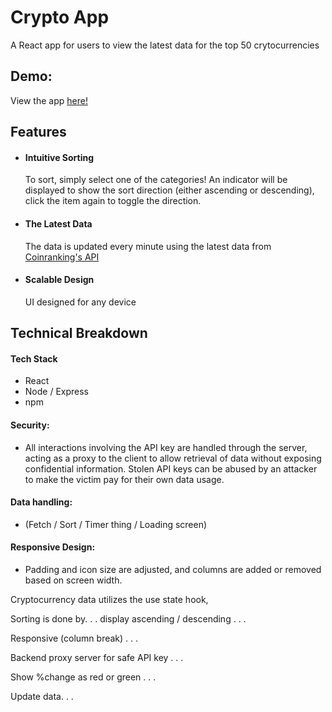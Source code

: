 <h1>Crypto App </h1>
<p>
  A React app for users to view the latest data for the top 50 crytocurrencies
</p>

<h2>Demo:</h2>
<p>
  View the app <a href="https://crypto-app-netlify.netlify.app"> here! </a> 
</p>


<h2>Features</h2>
<ul>
  <li>
    <h4> Intuitive Sorting </h4> 
    To sort, simply select one of the categories! An indicator will be displayed to show the sort direction (either ascending or descending), click the item again to toggle the direction.
  </li>
  <li>
    <h4> The Latest Data </h4> 
    The data is updated every minute using the latest data from <a href="https://rapidapi.com/Coinranking/api/coinranking1/"> Coinranking's API</a>
  </li>
  <li>
    <h4> Scalable Design </h4> 
    UI designed for any device
  </li>
</ul>

<h2>Technical Breakdown</h2>

<h4>Tech Stack</h4>
<ul>
  <li>React</li>
  <li>Node / Express</li>
  <li>npm</li>
</ul>

<h4> Security: </h4>
<ul>
  <li>
    All interactions involving the API key are handled through the server, acting as a proxy to the client to allow retrieval of data without exposing confidential information. Stolen API keys can be abused by an attacker to make the victim pay for their own data usage.
  </li>
</ul>

<h4> Data handling: </h4>
<ul>
  <li>
    (Fetch / Sort / Timer thing / Loading screen)
  </li>
</ul>


<h4> Responsive Design: </h4>
<ul>
  <li>
    Padding and icon size are adjusted, and columns are added or removed based on screen width.
  </li>
</ul>


<p>
  Cryptocurrency data  utilizes the use state hook,   
</p>
<p>Sorting is done by. . . display ascending / descending . . . </p>
<p>Responsive (column break) . . .</p>
<p>Backend proxy server for safe API key . . .</p>
<p>Show %change as red or green . . .</p>
<p>Update data. . .</p>





